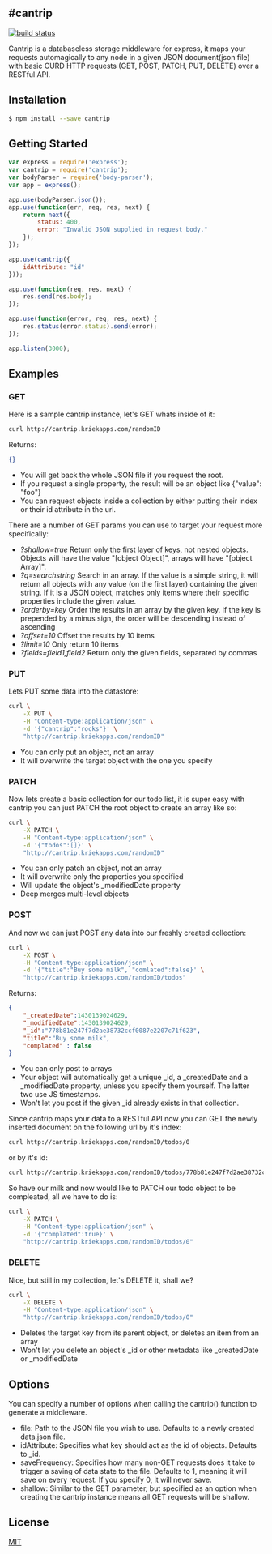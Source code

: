 #cantrip
---

[![build status](https://api.travis-ci.org/kriekapps/cantrip.svg?branch=master)](http://travis-ci.org/KriekApps/Cantrip)

Cantrip is a databaseless storage middleware for express, it maps your requests automagically to any node in a given JSON document(json file) with basic CURD HTTP requests (GET, POST, PATCH, PUT, DELETE) over a RESTful API.

## Installation

```bash
$ npm install --save cantrip
```

## Getting Started

```js
var express = require('express');
var cantrip = require('cantrip');
var bodyParser = require('body-parser');
var app = express();

app.use(bodyParser.json());
app.use(function(err, req, res, next) {
	return next({
		status: 400,
		error: "Invalid JSON supplied in request body."
	});
});

app.use(cantrip({
	idAttribute: "id"
}));

app.use(function(req, res, next) {
	res.send(res.body);
});

app.use(function(error, req, res, next) {
	res.status(error.status).send(error);
});

app.listen(3000);
```

## Examples
### GET
Here is a sample cantrip instance, let's GET whats inside of it:
```bash
curl http://cantrip.kriekapps.com/randomID
```

Returns:
```json
{}
```
- You will get back the whole JSON file if you request the root.
- If you request a single property, the result will be an object like {"value": "foo"}
- You can request objects inside a collection by either putting their index or their id attribute in the url. 

There are a number of GET params you can use to target your request more specifically:
- *?shallow=true* Return only the first layer of keys, not nested objects. Objects will have the value "[object Object]", arrays will have "[object Array]".
- *?q=searchstring* Search in an array. If the value is a simple string, it will return all objects with any value (on the first layer) containing the given string. If it is a JSON object, matches only items where their specific properties include the given value.
- *?orderby=key* Order the results in an array by the given key. If the key is prepended by a minus sign, the order will be descending instead of ascending
- *?offset=10* Offset the results by 10 items
- *?limit=10* Only return 10 items
- *?fields=field1,field2* Return only the given fields, separated by commas


### PUT
Lets PUT some data into the datastore:
```bash
curl \
    -X PUT \
    -H "Content-type:application/json" \
    -d '{"cantrip":"rocks"}' \
    "http://cantrip.kriekapps.com/randomID"
```
- You can only put an object, not an array
- It will overwrite the target object with the one you specify

### PATCH
Now lets create a basic collection for our todo list, it is super easy with cantrip you can just PATCH the root object to create an array like so:
```bash
curl \
    -X PATCH \
    -H "Content-type:application/json" \
    -d '{"todos":[]}' \
    "http://cantrip.kriekapps.com/randomID"
```
- You can only patch an object, not an array
- It will overwrite only the properties you specified
- Will update the object's _modifiedDate property
- Deep merges multi-level objects

### POST
And now we can just POST any data into our freshly created collection:
```bash
curl \
    -X POST \
    -H "Content-type:application/json" \
    -d '{"title":"Buy some milk", "comlated":false}' \
    "http://cantrip.kriekapps.com/randomID/todos"
```

Returns:
```json
{
    "_createdDate":1430139024629,
    "_modifiedDate":1430139024629,
    "_id":"778b81e247f7d2ae38732ccf0087e2207c71f623",
    "title":"Buy some milk",
    "complated" : false
}
```
- You can only post to arrays
- Your object will automatically get a unique _id, a _createdDate and a _modifiedDate property, unless you specify them yourself. The latter two use JS timestamps.
- Won't let you post if the given _id already exists in that collection.

Since cantrip maps your data to a RESTful API now you can GET the newly inserted document on the following url by it's index:
```bash
curl http://cantrip.kriekapps.com/randomID/todos/0
```
or by it's id:
```bash
curl http://cantrip.kriekapps.com/randomID/todos/778b81e247f7d2ae38732ccf0087e2207c71f623
```

So have our milk and now would like to PATCH our todo object to be compleated, all we have to do is:

```bash
curl \
    -X PATCH \
    -H "Content-type:application/json" \
    -d '{"complated":true}' \
    "http://cantrip.kriekapps.com/randomID/todos/0"
```


### DELETE
Nice, but still in my collection, let's DELETE it, shall we?
```bash
curl \
    -X DELETE \
    -H "Content-type:application/json" \
    "http://cantrip.kriekapps.com/randomID/todos/0"
```
- Deletes the target key from its parent object, or deletes an item from an array
- Won't let you delete an object's _id or other metadata like _createdDate or _modifiedDate

## Options

You can specify a number of options when calling the cantrip() function to generate a middleware.
* file: Path to the JSON file you wish to use. Defaults to a newly created data.json file.
* idAttribute: Specifies what key should act as the id of objects. Defaults to _id.
* saveFrequency: Specifies how many non-GET requests does it take to trigger a saving of data state to the file. Defaults to 1, meaning it will save on every request. If you specify 0, it will never save.
* shallow: Similar to the GET parameter, but specified as an option when creating the cantrip instance means all GET requests will be shallow.

## License

  [MIT](LICENSE)